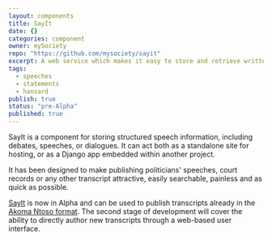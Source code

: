 ```yaml
---
layout: components
title: SayIt
date: {}
categories: component
owner: mySociety
repo: "https://github.com/mysociety/sayit"
excerpt: A web service which makes it easy to store and retrieve written transcripts and written statements made by politicians and other public figures.
tags: 
  - speeches
  - statements
  - hansard
publish: true
status: "pre-Alpha"
published: true
---
```


SayIt is a component for storing structured speech information, including debates, speeches, or dialogues. It can act both as a standalone site for hosting, or as a Django app embedded within another project. 

It has been designed to make publishing politicians' speeches, court records or any other transcript attractive, easily searchable, painless and as quick as possible. 

[SayIt](http://sayit.mysociety.org) is now in Alpha and can be used to publish transcripts already in the [Akoma Ntoso format](http://sayit.mysociety.org/about/akoma-ntoso). The second stage of development will cover the ability to directly author new transcripts through a web-based user interface. 